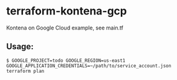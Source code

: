 # terraform-kontena-gcp

Kontena on Google Cloud example, see main.tf

## Usage:

```
$ GOOGLE_PROJECT=todo GOOGLE_REGION=us-east1 GOOGLE_APPLICATION_CREDENTIALS=~/path/to/service_account.json terraform plan
```
